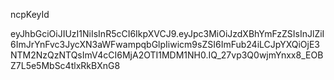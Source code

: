 ncpKeyId

eyJhbGciOiJIUzI1NiIsInR5cCI6IkpXVCJ9.eyJpc3MiOiJzdXBhYmFzZSIsInJlZiI6ImJrYnFvc3JycXN3aWFwampqbGlpIiwicm9sZSI6ImFub24iLCJpYXQiOjE3NTM2NzQzNTQsImV4cCI6MjA2OTI1MDM1NH0.IQ_27vp3Q0wjmYnxx8_EOBZ7L5e5MbSc4tlxRkBXnG8
